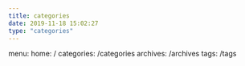 ```yaml
---
title: categories
date: 2019-11-18 15:02:27
type: "categories"
---
```

menu:
    home: /
    categories: /categories
    archives: /archives
    tags: /tags
